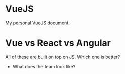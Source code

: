 # VueJS
My personal VueJS document.

# Vue vs React vs Angular
All of these are built on top on JS.
Which one is better?
- What does the team look like?
